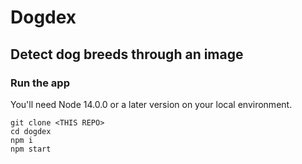 # Dogdex

## Detect dog breeds through an image

### Run the app

You'll need Node 14.0.0 or a later version on your local environment.

```
git clone <THIS REPO>
cd dogdex
npm i
npm start
```
